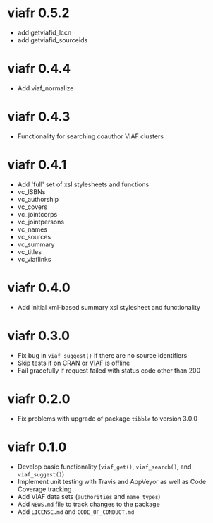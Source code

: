 # viafr 0.5.2

* add getviafid_lccn
* add getviafid_sourceids

# viafr 0.4.4

* Add viaf_normalize

# viafr 0.4.3

* Functionality for searching coauthor VIAF clusters

# viafr 0.4.1

* Add 'full' set of xsl stylesheets and functions
* vc_ISBNs
* vc_authorship
* vc_covers
* vc_jointcorps
* vc_jointpersons
* vc_names
* vc_sources
* vc_summary
* vc_titles
* vc_viaflinks

# viafr 0.4.0

* Add initial xml-based summary xsl stylesheet and functionality

# viafr 0.3.0

* Fix bug in `viaf_suggest()` if there are no source identifiers
* Skip tests if on CRAN or [VIAF](https://www.viaf.org/) is offline
* Fail gracefully if request failed with status code other than 200


# viafr 0.2.0

* Fix problems with upgrade of package `tibble` to version 3.0.0


# viafr 0.1.0

* Develop basic functionality (`viaf_get()`, `viaf_search()`, and `viaf_suggest()`)
* Implement unit testing with Travis and AppVeyor as well as Code Coverage tracking
* Add VIAF data sets (`authorities` and `name_types`)
* Add `NEWS.md` file to track changes to the package
* Add `LICENSE.md` and `CODE_OF_CONDUCT.md`
